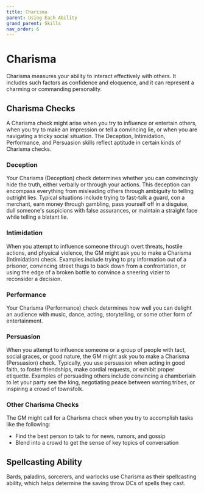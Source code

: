 ```yaml
---
title: Charisma
parent: Using Each Ability
grand_parent: Skills
nav_order: 6
---
```


# Charisma
Charisma measures your ability to interact effectively with others. It includes such factors as confidence and eloquence, and it can represent a charming or commanding personality.

## Charisma Checks
A Charisma check might arise when you try to influence or entertain others, when you try to make an impression or tell a convincing lie, or when you are navigating a tricky social situation. The Deception, Intimidation, Performance, and Persuasion skills reflect aptitude in certain kinds of Charisma checks.

### Deception
Your Charisma (Deception) check determines whether you can convincingly hide the truth, either verbally or through your actions. This deception can encompass everything from misleading others through ambiguity to telling outright lies. Typical situations include trying to fast-talk a guard, con a merchant, earn money through gambling, pass yourself off in a disguise, dull someone's suspicions with false assurances, or maintain a straight face while telling a blatant lie.

### Intimidation
When you attempt to influence someone through overt threats, hostile actions, and physical violence, the GM might ask you to make a Charisma (Intimidation) check. Examples include trying to pry information out of a prisoner, convincing street thugs to back down from a confrontation, or using the edge of a broken bottle to convince a sneering vizier to reconsider a decision.

### Performance
Your Charisma (Performance) check determines how well you can delight an audience with music, dance, acting, storytelling, or some other form of entertainment.

### Persuasion
When you attempt to influence someone or a group of people with tact, social graces, or good nature, the GM might ask you to make a Charisma (Persuasion) check. Typically, you use persuasion when acting in good faith, to foster friendships, make cordial requests, or exhibit proper etiquette. Examples of persuading others include convincing a chamberlain to let your party see the king, negotiating peace between warring tribes, or inspiring a crowd of townsfolk.

### Other Charisma Checks
The GM might call for a Charisma check when you try to accomplish tasks like the following:
* Find the best person to talk to for news, rumors, and gossip
* Blend into a crowd to get the sense of key topics of conversation

## Spellcasting Ability
Bards, paladins, sorcerers, and warlocks use Charisma as their spellcasting ability, which helps determine the saving throw DCs of spells they cast.
